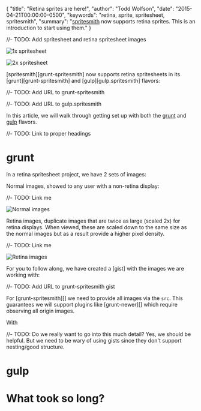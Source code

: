 {
  "title": "Retina sprites are here!",
  "author": "Todd Wolfson",
  "date": "2015-04-21T00:00:00-0500",
  "keywords": "retina, sprite, spritesheet, spritesmith",
  "summary": "[spritesmith](https://github.com/Ensighten/grunt-spritesmith) now supports retina sprites. This is an introduction to start using them."
}

//- TODO: Add spritesheet and retina spritesheet images

![1x spritesheet](#)

![2x spritesheet](#)

[spritesmith][grunt-spritesmith] now supports retina spritesheets in its [grunt][grunt-spritesmith] and [gulp][gulp.spritesmith] flavors:

//- TODO: Add URL to grunt-spritesmith

//- TODO: Add URL to gulp.spritesmith

In this article, we will walk through getting set up with both the [grunt](#) and [gulp](#) flavors.

//- TODO: Link to proper headings

# grunt
In a retina spritesheet project, we have 2 sets of images:

Normal images, showed to any user with a non-retina display:

//- TODO: Link me

![Normal images](#)

Retina images, duplicate images that are twice as large (scaled 2x) for retina displays. When viewed, these are scaled down to the same size as the normal images but as a result provide a higher pixel density.

//- TODO: Link me

![Retina images](#)

For you to follow along, we have created a [gist] with the images we are working with:

//- TODO: Add URL to grunt-spritesmith gist

For [grunt-spritesmith][] we need to provide all images via the `src`. This guarantees we will support plugins like [grunt-newer][] which require observing all origin images.

With

//- TODO: Do we really want to go into this much detail? Yes, we should be helpful. But we need to be wary of using gists since they don't support nesting/good structure.

# gulp

# What took so long?
